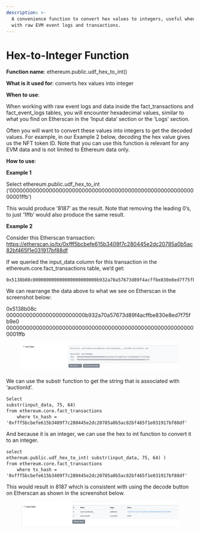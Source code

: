 ```yaml
---
description: >-
  A convenience function to convert hex values to integers, useful when working
  with raw EVM event logs and transactions.
---
```


# Hex-to-Integer Function

**Function name**: ethereum.public.udf\_hex\_to\_int()



**What is it used for**: converts hex values into integer



**When to use**:&#x20;

When working with raw event logs and data inside the fact\_transactions and fact\_event\_logs tables, you will encounter hexadecimal values, similar to what you find on Etherscan in the ‘Input data’ section or the ‘Logs’ section.

Often you will want to convert these values into integers to get the decoded values. For example, in our Example 2 below, decoding the hex value gives us the NFT token ID. Note that you can use this function is relevant for any EVM data and is not limited to Ethereum data only.&#x20;



**How to use**:

**Example 1**

Select ethereum.public.udf\_hex\_to\_int (‘0000000000000000000000000000000000000000000000000000000000001ffb’)

This would produce ‘8187’ as the result. Note that removing the leading 0’s, to just ‘1ffb’ would also produce the same result.



**Example 2**

Consider this Etherscan transaction: https://etherscan.io/tx/0xfff5bcbefe615b3409f7c280445e2dc20785a0b5ac82bf465f1e031917bf88df

If we queried the input\_data column for this transaction in the ethereum.core.fact\_transactions table, we’d get:&#x20;

```
0x5138b08c000000000000000000000000b932a70a57673d89f4acffbe830e8ed7f75fb9e00000000000000000000000000000000000000000000000000000000000001ffb
```

We can rearrange the data above to what we see on Etherscan in the screenshot below:&#x20;

0x5138b08c\
000000000000000000000000b932a70a57673d89f4acffbe830e8ed7f75fb9e0\
0000000000000000000000000000000000000000000000000000000000001ffb

<figure><img src="../.gitbook/assets/Screenshot 2022-09-14 at 10.33.11 AM.png" alt=""><figcaption></figcaption></figure>

We can use the substr function to get the string that is associated with ‘auctionId’.

```
Select 
substr(input_data, 75, 64) 
from ethereum.core.fact_transactions 
    where tx_hash = '0xfff5bcbefe615b3409f7c280445e2dc20785a0b5ac82bf465f1e031917bf88df'
```

And because it is an integer, we can use the hex to int function to convert it to an integer.

```
select 
ethereum.public.udf_hex_to_int( substr(input_data, 75, 64) ) 
from ethereum.core.fact_transactions 
    where tx_hash = '0xfff5bcbefe615b3409f7c280445e2dc20785a0b5ac82bf465f1e031917bf88df'
```

This would result in 8187 which is consistent with using the decode button on Etherscan as shown in the screenshot below.

<figure><img src="../.gitbook/assets/Screenshot 2022-09-14 at 10.33.24 AM.png" alt=""><figcaption></figcaption></figure>
